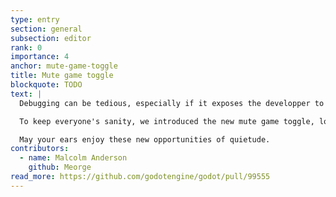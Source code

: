 ```yaml
---
type: entry
section: general
subsection: editor
rank: 0
importance: 4
anchor: mute-game-toggle
title: Mute game toggle
blockquote: TODO
text: |
  Debugging can be tedious, especially if it exposes the developper to the same music over and over. One could turn off the speakers entirely, but it's not really practical, isn't it?

  To keep everyone's sanity, we introduced the new mute game toggle, located in the Game view.

  May your ears enjoy these new opportunities of quietude.
contributors:
  - name: Malcolm Anderson
    github: Meorge
read_more: https://github.com/godotengine/godot/pull/99555
---
```

